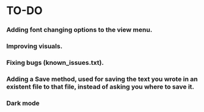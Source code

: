 # **TO-DO**

### Adding font changing options to the view menu.

### Improving visuals.

### Fixing bugs (known_issues.txt).

### Adding a Save method, used for saving the text you wrote in an existent file to that file, instead of asking you where to save it.

### Dark mode